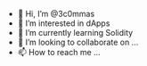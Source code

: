 - 👋 Hi, I’m @3c0mmas        
- 👀 I’m interested in dApps   
- 🌱 I’m currently learning Solidity
- 💞️ I’m looking to collaborate on ...   
- 📫 How to reach me ...  

<!---
3c0mmas/3c0mmas is a ✨ special ✨ repository because its `README.md` (this file) appears on your GitHub profile.
You can click the Preview link to take a look at your changes.
--->
